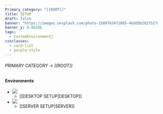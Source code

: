```yaml
---
Primary_category: "[[ROOT]]"
title: SETUP
draft: false
banner: "https://images.unsplash.com/photo-1589763472885-46dd5b282f52?q=80&w=1748&auto=format&fit=crop&ixlib=rb-4.0.3&ixid=M3wxMjA3fDB8MHxwaG90by1wYWdlfHx8fGVufDB8fHx8fA%3D%3D"
banner_y: 0.88286
tags:
  - CustomEnvironment🦜
cssclasses:
  - card-list
  - purple-style
---
```


###### PRIMARY CATEGORY → [[ROOT]]

#### Environments

- ![](https://img.freepik.com/premium-photo/robot-with-purple-eyes-hood-that-says-no-one-is-wearing_937795-585.jpg)
	- [[DESKTOP SETUP|DESKTOP]]
- ![](https://img.freepik.com/premium-photo/blue-fire-3d-cartoon-character-illustration_893055-3902.jpg?w=360)
	- [[SERVER SETUP|SERVER]]